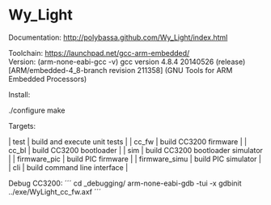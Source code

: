 Wy_Light
===========

Documentation: http://polybassa.github.com/Wy_Light/index.html

Toolchain: https://launchpad.net/gcc-arm-embedded/	
Version:  (arm-none-eabi-gcc -v)
gcc version 4.8.4 20140526 (release) [ARM/embedded-4_8-branch revision 211358] (GNU Tools for ARM Embedded Processors) 

Install:

./configure
make


Targets:

| test          | build and execute unit tests        |
| cc_fw         | build CC3200 firmware               |
| cc_bl         | build CC3200 bootloader             |
| sim           | build CC3200 bootloader simulator   |
| firmware_pic  | build PIC firmware                  |
| firmware_simu | build PIC simulator                 |
| cli           | build command line interface        |

Debug CC3200:
´´´
cd _debugging/
arm-none-eabi-gdb -tui -x gdbinit ../exe/WyLight_cc_fw.axf
´´´ 
